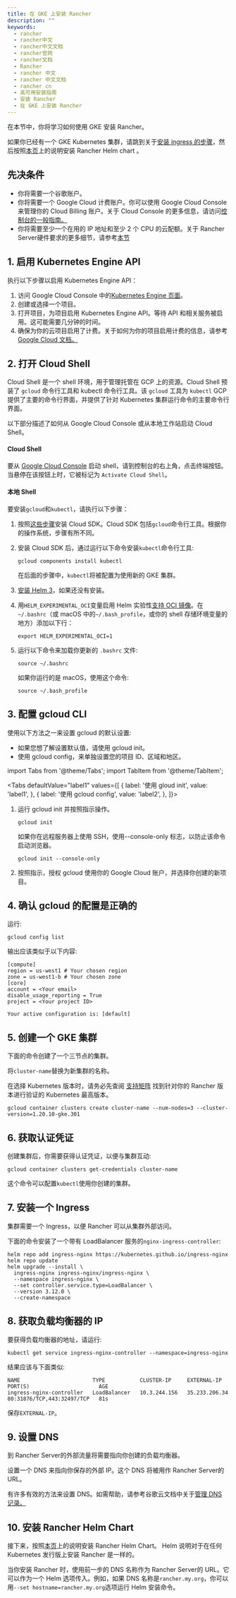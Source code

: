 ```yaml
---
title: 在 GKE 上安装 Rancher
description: ""
keywords:
  - rancher
  - rancher中文
  - rancher中文文档
  - rancher官网
  - rancher文档
  - Rancher
  - rancher 中文
  - rancher 中文文档
  - rancher cn
  - 高可用安装指南
  - 安装 Rancher
  - 在 GKE 上安装 Rancher
---
```


在本节中，你将学习如何使用 GKE 安装 Rancher。

如果你已经有一个 GKE Kubernetes 集群，请跳到关于[安装 ingress 的步骤](#7-安装一个-ingress)，然后按照[本页](/docs/rancher2.5/installation/install-rancher-on-k8s/#helm-chart-安装-rancher)上的说明安装 Rancher Helm chart 。

## 先决条件

- 你将需要一个谷歌账户。
- 你将需要一个 Google Cloud 计费账户。你可以使用 Google Cloud Console 来管理你的 Cloud Billing 账户。关于 Cloud Console 的更多信息，请访问[控制台的一般指南。](https://support.google.com/cloud/answer/3465889?hl=en&ref_topic=3340599)
- 你将需要至少一个在用的 IP 地址和至少 2 个 CPU 的云配额。关于 Rancher Server硬件要求的更多细节，请参考[本节](/docs/rancher2.5/installation/requirements/)

## 1. 启用 Kubernetes Engine API

执行以下步骤以启用 Kubernetes Engine API：

1. 访问 Google Cloud Console 中的[Kubernetes Engine 页面](https://console.cloud.google.com/projectselector/kubernetes?_ga=2.169595943.767329331.1617810440-856599067.1617343886)。
1. 创建或选择一个项目。
1. 打开项目，为项目启用 Kubernetes Engine API。等待 API 和相关服务被启用。这可能需要几分钟的时间。
1. 确保为你的云项目启用了计费。关于如何为你的项目启用计费的信息，请参考[Google Cloud 文档。](https://cloud.google.com/billing/docs/how-to/modify-project#enable_billing_for_a_project)

## 2. 打开 Cloud Shell

Cloud Shell 是一个 shell 环境，用于管理托管在 GCP 上的资源。Cloud Shell 预装了 `gcloud` 命令行工具和 kubectl 命令行工具。该 `gcloud` 工具为 `kubectl` GCP 提供了主要的命令行界面，并提供了针对 Kubernetes 集群运行命令的主要命令行界面。

以下部分描述了如何从 Google Cloud Console 或从本地工作站启动 Cloud Shell。

#### Cloud Shell

要从 [Google Cloud Console](https://console.cloud.google.com) 启动 shell，请到控制台的右上角，点击终端按钮。当悬停在该按钮上时，它被标记为 `Activate Cloud Shell`。

#### 本地 Shell

要安装`gcloud`和`kubectl`，请执行以下步骤：

1. 按照[这些步骤](https://cloud.google.com/sdk/docs/install)安装 Cloud SDK。Cloud SDK 包括`gcloud`命令行工具。根据你的操作系统，步骤有所不同。
1. 安装 Cloud SDK 后，通过运行以下命令安装`kubectl`命令行工具:

   ```
   gcloud components install kubectl
   ```

   在后面的步骤中，`kubectl`将被配置为使用新的 GKE 集群。

1. [安装 Helm 3](https://helm.sh/docs/intro/install/)，如果还没有安装。
1. 用`HELM_EXPERIMENTAL_OCI`变量启用 Helm 实验性[支持 OCI 镜像](https://github.com/helm/community/blob/master/hips/hip-0006.md)。在`~/.bashrc`（或 macOS 中的`~/.bash_profile`，或你的 shell 存储环境变量的地方）添加以下行：

   ```
   export HELM_EXPERIMENTAL_OCI=1
   ```

1. 运行以下命令来加载你更新的 `.bashrc` 文件:

   ```
   source ~/.bashrc
   ```

   如果你运行的是 macOS，使用这个命令:

   ```
   source ~/.bash_profile
   ```

## 3. 配置 gcloud CLI

使用以下方法之一来设置 gcloud 的默认设置:

- 如果您想了解设置默认值，请使用 gcloud init。
- 使用 gcloud config，来单独设置您的项目 ID、区域和地区。

import Tabs from '@theme/Tabs';
import TabItem from '@theme/TabItem';

<Tabs
defaultValue="label1"
values={[
{ label: '使用 gloud init', value: 'label1', },
{ label: '使用 gcloud config', value: 'label2', },
]}>

<TabItem value="label1">

1. 运行 gcloud init 并按照指示操作。

   ```
   gcloud init
   ```

   如果你在远程服务器上使用 SSH，使用--console-only 标志，以防止该命令启动浏览器。

   ```
   gcloud init --console-only
   ```

2. 按照指示，授权 gcloud 使用你的 Google Cloud 账户，并选择你创建的新项目。


</TabItem>

<TabItem value="label2">

</TabItem>

</Tabs>

## 4. 确认 gcloud 的配置是正确的

运行:

```
gcloud config list
```

输出应该类似于以下内容:

```
[compute]
region = us-west1 # Your chosen region
zone = us-west1-b # Your chosen zone
[core]
account = <Your email>
disable_usage_reporting = True
project = <Your project ID>

Your active configuration is: [default]
```

## 5. 创建一个 GKE 集群

下面的命令创建了一个三节点的集群。

将`cluster-name`替换为新集群的名称。

在选择 Kubernetes 版本时，请务必先查阅 [支持矩阵](https://rancher.com/support-matrix/) 找到针对你的 Rancher 版本进行验证的 Kubernetes 最高版本。

```
gcloud container clusters create cluster-name --num-nodes=3 --cluster-version=1.20.10-gke.301
```

## 6. 获取认证凭证

创建集群后，你需要获得认证凭证，以便与集群互动:

```
gcloud container clusters get-credentials cluster-name
```

这个命令可以配置`kubectl`使用你创建的集群。

## 7. 安装一个 Ingress

集群需要一个 Ingress，以便 Rancher 可以从集群外部访问。

下面的命令安装了一个带有 LoadBalancer 服务的`nginx-ingress-controller`:

```
helm repo add ingress-nginx https://kubernetes.github.io/ingress-nginx
helm repo update
helm upgrade --install \
  ingress-nginx ingress-nginx/ingress-nginx \
  --namespace ingress-nginx \
  --set controller.service.type=LoadBalancer \
  --version 3.12.0 \
  --create-namespace
```

## 8. 获取负载均衡器的 IP

要获得负载均衡器的地址，请运行:

```
kubectl get service ingress-nginx-controller --namespace=ingress-nginx
```

结果应该与下面类似:

```
NAME                       TYPE           CLUSTER-IP     EXTERNAL-IP     PORT(S)                      AGE
ingress-nginx-controller   LoadBalancer   10.3.244.156   35.233.206.34   80:31876/TCP,443:32497/TCP   81s
```

保存`EXTERNAL-IP`。

## 9. 设置 DNS

到 Rancher Server的外部流量将需要指向你创建的负载均衡器。

设置一个 DNS 来指向你保存的外部 IP。这个 DNS 将被用作 Rancher Server的 URL。

有许多有效的方法来设置 DNS。如需帮助，请参考谷歌云文档中关于[管理 DNS 记录。](https://cloud.google.com/dns/docs/records)

## 10. 安装 Rancher Helm Chart

接下来，按照[本页](/docs/rancher2.5/installation/install-rancher-on-k8s/#helm-chart-安装-rancher)上的说明安装 Rancher Helm Chart。 Helm 说明对于在任何 Kubernetes 发行版上安装 Rancher 是一样的。

当你安装 Rancher 时，使用前一步的 DNS 名称作为 Rancher Server的 URL。它可以作为一个 Helm 选项传入。例如，如果 DNS 名称是`rancher.my.org`，你可以用`--set hostname=rancher.my.org`选项运行 Helm 安装命令。
